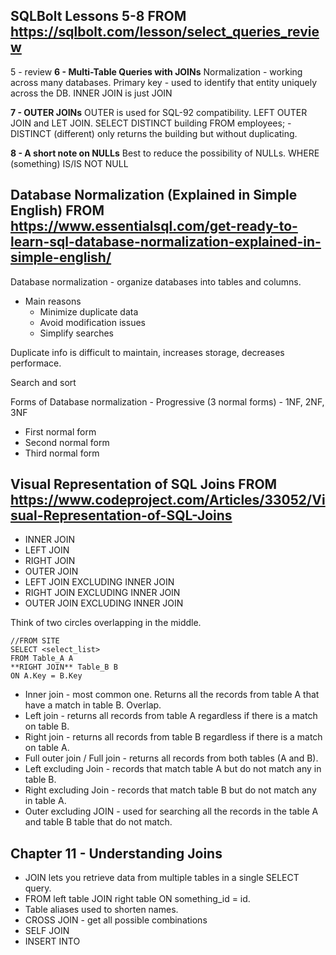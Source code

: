 ## SQLBolt Lessons 5-8 FROM https://sqlbolt.com/lesson/select_queries_review
5 - review 
**6 - Multi-Table Queries with JOINs**
Normalization - working across many databases. 
Primary key - used to identify that entity uniquely across the DB.
INNER JOIN is just JOIN

**7 - OUTER JOINs**
OUTER is used for SQL-92 compatibility. LEFT OUTER JOIN and LET JOIN. 
SELECT DISTINCT building FROM employees; - DISTINCT (different) only returns the building but without duplicating.

**8 - A short note on NULLs**
Best to reduce the possibility of NULLs.
WHERE (something) IS/IS NOT NULL

## Database Normalization (Explained in Simple English) FROM https://www.essentialsql.com/get-ready-to-learn-sql-database-normalization-explained-in-simple-english/
Database normalization - organize databases into tables and columns.
- Main reasons 
    - Minimize duplicate data
    - Avoid modification issues
    - Simplify searches

Duplicate info is difficult to maintain, increases storage, decreases performace.

Search and sort 

Forms of Database normalization - Progressive (3 normal forms) - 1NF, 2NF, 3NF
- First normal form
- Second normal form
- Third normal form

## Visual Representation of SQL Joins FROM https://www.codeproject.com/Articles/33052/Visual-Representation-of-SQL-Joins
- INNER JOIN 
- LEFT JOIN
- RIGHT JOIN 
- OUTER JOIN 
- LEFT JOIN EXCLUDING INNER JOIN 
- RIGHT JOIN EXCLUDING INNER JOIN 
- OUTER JOIN EXCLUDING INNER JOIN 

Think of two circles overlapping in the middle. 

```
//FROM SITE
SELECT <select_list>
FROM Table_A A
**RIGHT JOIN** Table_B B
ON A.Key = B.Key
```

- Inner join - most common one. Returns all the records from table A that have a match in table B. Overlap. 
- Left join - returns all records from table A regardless if there is a match on table B. 
- Right join - returns all records from table B regardless if there is a match on table A. 
- Full outer join / Full join - returns all records from both tables (A and B).
- Left excluding Join - records that match table A but do not match any in table B. 
- Right excluding Join - records that match table B but do not match any in table A. 
- Outer excluding JOIN - used for searching all the records in the table A and table B table that do not match. 

## Chapter 11 - Understanding Joins 
- JOIN lets you retrieve data from multiple tables in a single SELECT query.
- FROM left table JOIN right table ON something_id = id.
- Table aliases used to shorten names.
- CROSS JOIN - get all possible combinations
- SELF JOIN 
- INSERT INTO